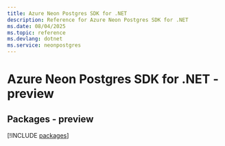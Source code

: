 ```yaml
---
title: Azure Neon Postgres SDK for .NET
description: Reference for Azure Neon Postgres SDK for .NET
ms.date: 08/04/2025
ms.topic: reference
ms.devlang: dotnet
ms.service: neonpostgres
---
```

# Azure Neon Postgres SDK for .NET - preview
## Packages - preview
[!INCLUDE [packages](neon-postgres-index.md)]